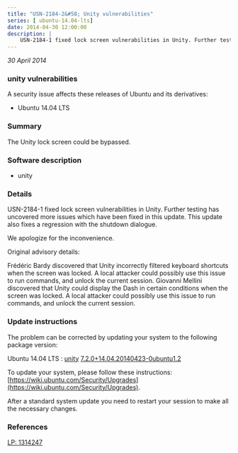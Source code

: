 ```yaml
---
title: "USN-2184-2&#58; Unity vulnerabilities"
series: [ ubuntu-14.04-lts]
date: 2014-04-30 12:00:00
description: |
    USN-2184-1 fixed lock screen vulnerabilities in Unity. Further testing has uncovered more issues which have been fixed in this update. This update also fixes a regression with the shutdown dialogue.
--- 
```

 
 

*30 April 2014*

### unity vulnerabilities

A security issue affects these releases of Ubuntu and its derivatives:

* Ubuntu 14.04 LTS

### Summary

The Unity lock screen could be bypassed. 

### Software description

* unity 

### Details

USN-2184-1 fixed lock screen vulnerabilities in Unity. Further testing has uncovered more issues which have been fixed in this update. This update also fixes a regression with the shutdown dialogue.

We apologize for the inconvenience.

Original advisory details:

 Frédéric Bardy discovered that Unity incorrectly filtered keyboard shortcuts when the screen was locked. A local attacker could possibly use this issue to run commands, and unlock the current session. Giovanni Mellini discovered that Unity could display the Dash in certain conditions when the screen was locked. A local attacker could possibly use this issue to run commands, and unlock the current session. 

### Update instructions

The problem can be corrected by updating your system to the following package version:

Ubuntu 14.04 LTS
 : [unity](https://launchpad.net/ubuntu/+source/unity) <span> [7.2.0+14.04.20140423-0ubuntu1.2](https://launchpad.net/ubuntu/+source/unity/7.2.0+14.04.20140423-0ubuntu1.2) </span> 

To update your system, please follow these instructions: [https://wiki.ubuntu.com/Security/Upgrades](https://wiki.ubuntu.com/Security/Upgrades).

After a standard system update you need to restart your session to make all the necessary changes. 

### References

 
 [LP: 1314247](https://launchpad.net/bugs/1314247)
 

